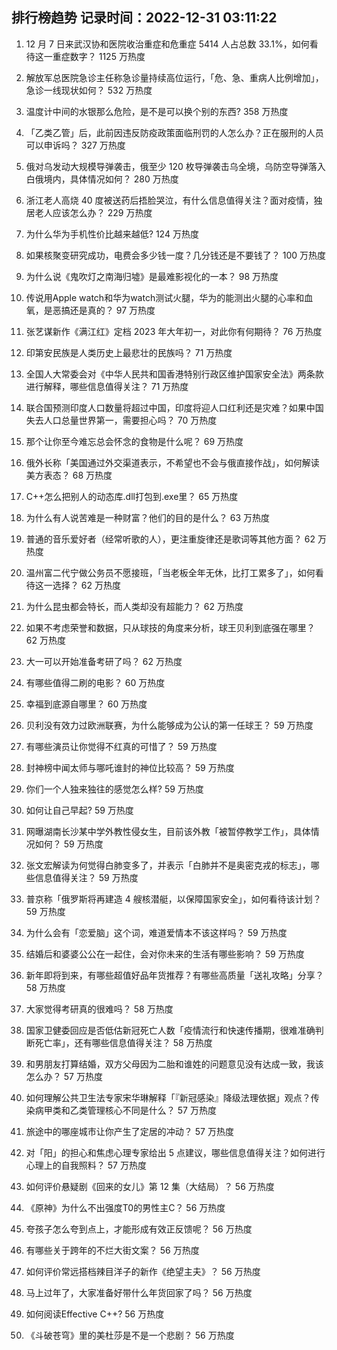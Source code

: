 
## 排行榜趋势 记录时间：2022-12-31 03:11:22
  
  1. 12 月 7 日来武汉协和医院收治重症和危重症 5414 人占总数 33.1%，如何看待这一重症数字？ 1125 万热度
    
  2. 解放军总医院急诊主任称急诊量持续高位运行，「危、急、重病人比例增加」，急诊一线现状如何？ 532 万热度
    
  3. 温度计中间的水银那么危险，是不是可以换个别的东西? 358 万热度
    
  4. 「乙类乙管」后，此前因违反防疫政策面临刑罚的人怎么办？正在服刑的人员可以申诉吗？ 327 万热度
    
  5. 俄对乌发动大规模导弹袭击，俄至少 120 枚导弹袭击乌全境，乌防空导弹落入白俄境内，具体情况如何？ 280 万热度
    
  6. 浙江老人高烧 40 度被送药后捂脸哭泣，有什么信息值得关注？面对疫情，独居老人应该怎么办？ 229 万热度
    
  7. 为什么华为手机性价比越来越低? 124 万热度
    
  8. 如果核聚变研究成功，电费会多少钱一度？几分钱还是不要钱了？ 100 万热度
    
  9. 为什么说《鬼吹灯之南海归墟》是最难影视化的一本？ 98 万热度
    
  10. 传说用Apple watch和华为watch测试火腿，华为的能测出火腿的心率和血氧，是恶搞还是真的？ 97 万热度
    
  11. 张艺谋新作《满江红》定档 2023 年大年初一，对此你有何期待？ 76 万热度
    
  12. 印第安民族是人类历史上最悲壮的民族吗？ 71 万热度
    
  13. 全国人大常委会对《中华人民共和国香港特别行政区维护国家安全法》两条款进行解释，哪些信息值得关注？ 71 万热度
    
  14. 联合国预测印度人口数量将超过中国，印度将迎人口红利还是灾难？如果中国失去人口总量世界第一，需要担心吗？ 70 万热度
    
  15. 那个让你至今难忘总会怀念的食物是什么呢？ 69 万热度
    
  16. 俄外长称「美国通过外交渠道表示，不希望也不会与俄直接作战」，如何解读美方表态？ 68 万热度
    
  17. C++怎么把别人的动态库.dll打包到.exe里？ 65 万热度
    
  18. 为什么有人说苦难是一种财富？他们的目的是什么？ 63 万热度
    
  19. 普通的音乐爱好者（经常听歌的人），更注重旋律还是歌词等其他方面？ 62 万热度
    
  20. 温州富二代宁做公务员不愿接班，「当老板全年无休，比打工累多了」，如何看待这一选择？ 62 万热度
    
  21. 为什么昆虫都会特长，而人类却没有超能力？ 62 万热度
    
  22. 如果不考虑荣誉和数据，只从球技的角度来分析，球王贝利到底强在哪里？ 62 万热度
    
  23. 大一可以开始准备考研了吗？ 62 万热度
    
  24. 有哪些值得二刷的电影？ 60 万热度
    
  25. 幸福到底源自哪里？ 60 万热度
    
  26. 贝利没有效力过欧洲联赛，为什么能够成为公认的第一任球王？ 59 万热度
    
  27. 有哪些演员让你觉得不红真的可惜了？ 59 万热度
    
  28. 封神榜中闻太师与哪吒谁封的神位比较高？ 59 万热度
    
  29. 你们一个人独来独往的感觉怎么样? 59 万热度
    
  30. 如何让自己早起? 59 万热度
    
  31. 网曝湖南长沙某中学外教性侵女生，目前该外教「被暂停教学工作」，具体情况如何？ 59 万热度
    
  32. 张文宏解读为何觉得白肺变多了，并表示「白肺并不是奥密克戎的标志」，哪些信息值得关注？ 59 万热度
    
  33. 普京称「俄罗斯将再建造 4 艘核潜艇，以保障国家安全」，如何看待该计划？ 59 万热度
    
  34. 为什么会有「恋爱脑」这个词，难道爱情本不该这样吗？ 59 万热度
    
  35. 结婚后和婆婆公公在一起住，会对你未来的生活有哪些影响？ 59 万热度
    
  36. 新年即将到来，有哪些超值好品年货推荐？有哪些高质量「送礼攻略」分享？ 58 万热度
    
  37. 大家觉得考研真的很难吗？ 58 万热度
    
  38. 国家卫健委回应是否低估新冠死亡人数「疫情流行和快速传播期，很难准确判断死亡率」，还有哪些信息值得关注？ 58 万热度
    
  39. 和男朋友打算结婚，双方父母因为二胎和谁姓的问题意见没有达成一致，我该怎么办？ 57 万热度
    
  40. 如何理解公共卫生法专家宋华琳解释「『新冠感染』降级法理依据」观点？传染病甲类和乙类管理核心不同是什么？ 57 万热度
    
  41. 旅途中的哪座城市让你产生了定居的冲动？ 57 万热度
    
  42. 对「阳」的担心和焦虑心理专家给出 5 点建议，哪些信息值得关注？如何进行心理上的自我照料？ 57 万热度
    
  43. 如何评价悬疑剧《回来的女儿》第 12 集（大结局）？ 56 万热度
    
  44. 《原神》为什么不出强度T0的男性主C？ 56 万热度
    
  45. 夸孩子怎么夸到点上，才能形成有效正反馈呢？ 56 万热度
    
  46. 有哪些关于跨年的不烂大街文案？ 56 万热度
    
  47. 如何评价常远搭档辣目洋子的新作《绝望主夫》？ 56 万热度
    
  48. 马上过年了，大家准备好带什么年货回家了吗？ 56 万热度
    
  49. 如何阅读Effective C++? 56 万热度
    
  50. 《斗破苍穹》里的美杜莎是不是一个悲剧？ 56 万热度
    